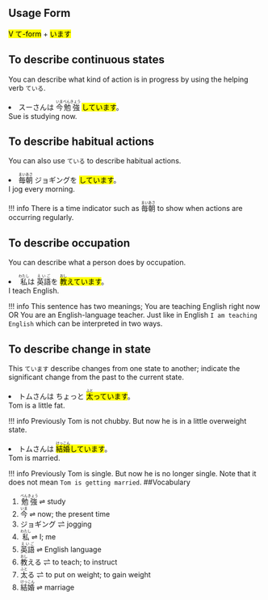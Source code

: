 
## Usage Form 

<div class="card"><mark class="light_green">V て-form</mark> + <mark class="light_pink">います</mark></div>

## To describe continuous states 

You can describe what kind of action is in progress by using the helping verb `ている`.<div class="grid-container"><div class="grid-item"> <li> スーさんは <ruby>今<rp>（</rp><rt>いま</rt><rp>）</rp></ruby><ruby>勉強<rp>（</rp><rt>べんきょう</rt><rp>）</rp></ruby> <mark class="light_green">して</mark><mark class="light_pink">います</mark>。 </li> </div><div class="grid-item"> Sue is studying now. </div></div>

## To describe habitual actions 

You can also use `ている` to describe habitual actions.<div class="grid-container"><div class="grid-item"> <li> <ruby>毎朝<rp>（</rp><rt>まいあさ</rt><rp>）</rp></ruby> ジョギングを <mark class="light_green">して</mark><mark class="light_pink">います</mark>。 </li> </div><div class="grid-item"> I jog every morning. </div></div>


!!! info 
 	 There is a time indicator such as <ruby>毎朝<rp>（</rp><rt>まいあさ</rt><rp>）</rp></ruby> to show when actions are occurring regularly.
## To describe occupation 
You can describe what a person does by occupation.<div class="grid-container"><div class="grid-item"> <li> <ruby>私<rp>（</rp><rt>わたし</rt><rp>）</rp></ruby>は <ruby>英語<rp>（</rp><rt>えいご</rt><rp>）</rp></ruby>を <mark class="light_green"><ruby>教<rp>（</rp><rt>おし</rt><rp>）</rp></ruby>えて</mark><mark class="light_pink">います</mark>。 </li> </div><div class="grid-item"> I teach English. </div></div>

!!! info 
 	 This sentence has two meanings; You are teaching English right now OR You are an English-language teacher. Just like in English `I am teaching English` which can be interpreted in two ways.

## To describe change in state 

This `ています` describe changes from one state to another; indicate the significant change from the past to the current state.<div class="grid-container"><div class="grid-item"> <li> トムさんは ちょっと <mark class="light_green"><ruby>太<rp>（</rp><rt>ふと</rt><rp>）</rp></ruby>って</mark><mark class="light_pink">います</mark>。 </li> </div><div class="grid-item"> Tom is a little fat. </div></div>

!!! info 
 	 Previously Tom is not chubby. But now he is in a little overweight state.
<div class="grid-container"><div class="grid-item"> <li> トムさんは <mark class="light_green"><ruby>結婚<rp>（</rp><rt>けっこん</rt><rp>）</rp></ruby>して</mark><mark class="light_pink">います</mark>。 </li> </div><div class="grid-item"> Tom is married. </div></div>

!!! info 
 	 Previously Tom is single. But now he is no longer single. Note that it does not mean `Tom is getting married`.
##Vocabulary
<ol><li><ruby>勉強<rp>（</rp><rt>べんきょう</rt><rp>）</rp></ruby>  ⇌  study</li><li><ruby>今<rp>（</rp><rt>いま</rt><rp>）</rp></ruby>  ⇌  now; the present time</li><li>ジョギング  ⇌  jogging</li><li><ruby>私<rp>（</rp><rt>わたし</rt><rp>）</rp></ruby>  ⇌  I; me​</li><li><ruby>英語<rp>（</rp><rt>えいご</rt><rp>）</rp></ruby>  ⇌  English language</li><li><ruby>教<rp>（</rp><rt>おし</rt><rp>）</rp></ruby>える  ⇌  to teach; to instruct​</li><li><ruby>太<rp>（</rp><rt>ふと</rt><rp>）</rp></ruby>る  ⇌  to put on weight; to gain weight</li><li><ruby>結婚<rp>（</rp><rt>けっこん</rt><rp>）</rp></ruby>  ⇌  marriage​</li></ol>